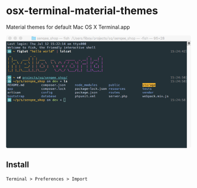 # osx-terminal-material-themes
Material themes for default Mac OS X Terminal.app

![avatar](https://raw.githubusercontent.com/liboysoft/osx-terminal-material-themes/master/screenshot.png)

## Install
``Terminal > Preferences > Import``